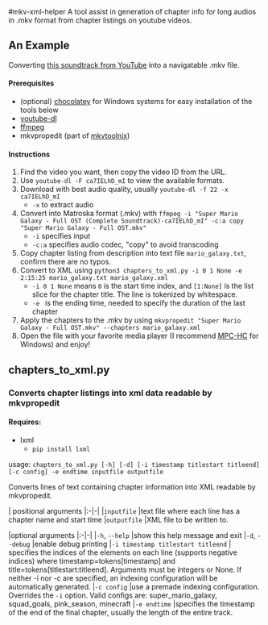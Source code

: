 #mkv-xml-helper
A tool assist in generation of chapter info for long audios in .mkv format from chapter listings on youtube videos.

## An Example
Converting [this soundtrack from YouTube](https://www.youtube.com/watch?v=ca7IELhD_mI) into a navigatable .mkv file.

#### Prerequisites
- (optional) [chocolatey](https://chocolatey.org/) for Windows systems for easy installation of the tools below
- [youtube-dl](https://rg3.github.io/youtube-dl/)
- [ffmpeg](http://ffmpeg.org/)
- mkvpropedit (part of [mkvtoolnix](https://mkvtoolnix.download/))

#### Instructions
1. Find the video you want, then copy the video ID from the URL.
2. Use `youtube-dl -F ca7IELhD_mI` to view the available formats.
3. Download with best audio quality, usually `youtube-dl -f 22 -x ca7IELhD_mI`
	- `-x` to extract audio
4. Convert into Matroska format (.mkv) with `ffmpeg -i "Super Mario Galaxy - Full OST (Complete Soundtrack)-ca7IELhD_mI" -c:a copy "Super Mario Galaxy - Full OST.mkv"`
	- `-i` specifies input
	- `-c:a` specifies audio codec, "copy" to avoid transcoding
5. Copy chapter listing from description into text file `mario_galaxy.txt`, confirm there are no typos.
6. Convert to XML using `python3 chapters_to_xml.py -i 0 1 None -e 2:15:25 mario_galaxy.txt mario_galaxy.xml` 
	- `-i 0 1 None` means `0` is the start time index, and `[1:None]` is the list slice for the chapter title. The line is tokenized by whitespace.
	- `-e ` is the ending time, needed to specify the duration of the last chapter
7. Apply the chapters to the .mkv by using `mkvpropedit "Super Mario Galaxy - Full OST.mkv" --chapters mario_galaxy.xml`
8. Open the file with your favorite media player (I recommend [MPC-HC](https://mpc-hc.org/) for Windows) and enjoy!


## chapters_to_xml.py
### Converts chapter listings into xml data readable by mkvpropedit

#### Requires:
- lxml
  - `pip install lxml`

usage: `chapters_to_xml.py [-h] [-d] [-i timestamp titlestart titleend] [-c config] -e endtime inputfile outputfile`

Converts lines of text containing chapter information into XML readable by
mkvpropedit.

| positional arguments
|:-|-|
|`inputfile`  |text file where each line has a chapter name and start time
|`outputfile` |XML file to be written to.

|optional arguments
|:-|-|
|`-h`, `--help`          |show this help message and exit
|`-d`, `--debug`         |enable debug printing
|`-i timestamp titlestart titleend` | specifies the indices of the elements on each line (supports negative indices) where timestamp=tokens[timestamp] and title=tokens[titlestart:titleend]. Arguments must be integers or None. If neither -i nor -c are specified, an indexing configuration will be automatically generated.
|`-c config`             |use a premade indexing configuration. Overrides the `-i` option. Valid configs are: super_mario_galaxy, squad_goals, pink_season, minecraft
|`-e endtime`            |specifies the timestamp of the end of the final chapter, usually the length of the entire track.
